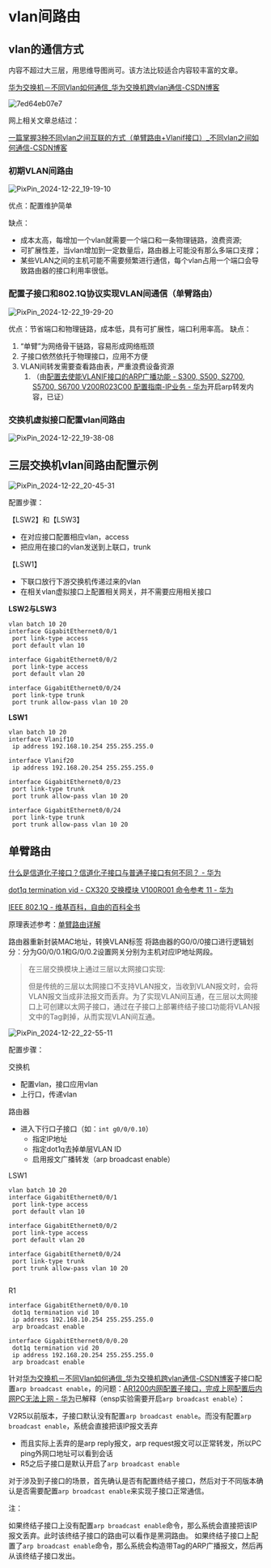 # vlan间路由

## vlan的通信方式

内容不超过大三层，用思维导图尚可。该方法比较适合内容较丰富的文章。

[华为交换机－不同Vlan如何通信_华为交换机跨vlan通信-CSDN博客](https://blog.csdn.net/qq_22160557/article/details/99641757)

![7ed64eb07e7](https://img.yonrd.com/i/2024/12/22/w4ei2j.jpeg)

网上相关文章总结过：

[一篇掌握3种不同vlan之间互联的方式（单臂路由+Vlanif接口）_不同vlan之间如何通信-CSDN博客](https://blog.csdn.net/2301_76170756/article/details/129725724)

### 初期VLAN间路由

![PixPin_2024-12-22_19-19-10](https://img.yonrd.com/i/2024/12/22/vrgvz4.png)

优点：配置维护简单

缺点：

* 成本太高，每增加一个vlan就需要一个端口和一条物理链路，浪费资源;
* 可扩展性差，当vlan增加到一定数量后，路由器上可能没有那么多端口支撑；
* 某些VLAN之间的主机可能不需要频繁进行通信，每个vlan占用一个端口会导致路由器的接口利用率很低。

### 配置子接口和802.1Q协议实现VLAN间通信（单臂路由）





![PixPin_2024-12-22_19-29-20](https://img.yonrd.com/i/2024/12/22/vwocqe.png)

优点：节省端口和物理链路，成本低，具有可扩展性，端口利用率高。
缺点：

1. “单臂”为网络骨干链路，容易形成网络瓶颈
2. 子接口依然依托于物理接口，应用不方便
3. VLAN间转发需要查看路由表，严重浪费设备资源 
   1. （由[配置去使能VLANIF接口的ARP广播功能 - S300, S500, S2700, S5700, S6700 V200R023C00 配置指南-IP业务 - 华为](https://support.huawei.com/enterprise/zh/doc/EDOC1100333458/cc6420e9)开启arp转发内容，已证）


### 交换机虚拟接口配置vlan间路由

![PixPin_2024-12-22_19-38-08](https://img.yonrd.com/i/2024/12/22/w1y01k.png)



## 三层交换机vlan间路由配置示例

![PixPin_2024-12-22_20-45-31](https://img.yonrd.com/i/2024/12/22/xue5lq.png)

配置步骤：

【LSW2】和【LSW3】

* 在对应接口配置相应vlan，access
* 把应用在接口的vlan发送到上联口，trunk

【LSW1】

* 下联口放行下游交换机传递过来的vlan
* 在相关vlan虚拟接口上配置相关网关，并不需要应用相关接口

**LSW2与LSW3**

```
vlan batch 10 20
interface GigabitEthernet0/0/1
 port link-type access
 port default vlan 10

interface GigabitEthernet0/0/2
 port link-type access
 port default vlan 20

interface GigabitEthernet0/0/24
 port link-type trunk
 port trunk allow-pass vlan 10 20
```

**LSW1**

```
vlan batch 10 20
interface Vlanif10
 ip address 192.168.10.254 255.255.255.0

interface Vlanif20
 ip address 192.168.20.254 255.255.255.0

interface GigabitEthernet0/0/23
 port link-type trunk
 port trunk allow-pass vlan 10 20

interface GigabitEthernet0/0/24
 port link-type trunk
 port trunk allow-pass vlan 10 20
```

## 单臂路由

[什么是信道化子接口？信道化子接口与普通子接口有何不同？ - 华为](https://info.support.huawei.com/info-finder/encyclopedia/zh/信道化子接口.html)

[dot1q termination vid - CX320 交换模块 V100R001 命令参考 11 - 华为](https://support.huawei.com/enterprise/zh/doc/EDOC1000128396/c51dda43)

[IEEE 802.1Q - 维基百科，自由的百科全书](https://zh.wikipedia.org/wiki/IEEE_802.1Q)

原理表述参考：[单臂路由详解](https://blog.csdn.net/weixin_45551608/article/details/114764211)

路由器重新封装MAC地址，转换VLAN标签
将路由器的G0/0/0接口进行逻辑划分：分为G0/0/0.1和G/0/0.2设置网关分别为主机对应IP地址网段。

> 在三层交换模块上通过三层以太网接口实现:
>
> 但是传统的三层以太网接口不支持VLAN报文，当收到VLAN报文时，会将VLAN报文当成非法报文而丢弃。为了实现VLAN间互通，在三层以太网接口上可创建以太网子接口，通过在子接口上部署终结子接口功能将VLAN报文中的Tag剥掉，从而实现VLAN间互通。

![PixPin_2024-12-22_22-55-11](https://img.yonrd.com/i/2024/12/22/11aoxuy.png)

配置步骤：

交换机

* 配置vlan，接口应用vlan
* 上行口，传递vlan

路由器

* 进入下行口子接口（如：`int g0/0/0.10`）
  * 指定IP地址
  * 指定dot1q去掉单层VLAN ID
  * 启用报文广播转发（arp broadcast enable）

LSW1

```
vlan batch 10 20
interface GigabitEthernet0/0/1
 port link-type access
 port default vlan 10

interface GigabitEthernet0/0/2
 port link-type access
 port default vlan 20
 
interface GigabitEthernet0/0/24
 port link-type trunk
 port trunk allow-pass vlan 10 20
 
```

R1

```
interface GigabitEthernet0/0/0.10
 dot1q termination vid 10
 ip address 192.168.10.254 255.255.255.0 
 arp broadcast enable

interface GigabitEthernet0/0/0.20
 dot1q termination vid 20
 ip address 192.168.20.254 255.255.255.0 
 arp broadcast enable
```



针对[华为交换机－不同Vlan如何通信_华为交换机跨vlan通信-CSDN博客](https://blog.csdn.net/qq_22160557/article/details/99641757)子接口配置`arp broadcast enable`，的问题：[AR1200内网配置子接口，完成上网配置后内网PC无法上网 - 华为](https://support.huawei.com/enterprise/zh/knowledge/EKB1000087032)已解释（ensp实验需要开启`arp broadcast enable`）：

V2R5以前版本，子接口默认没有配置`arp broadcast enable`。而没有配置`arp broadcast enable`，系统会直接把该IP报文丢弃

* 而且实际上丢弃的是arp reply报文，arp request报文可以正常转发，所以PC ping外网口地址可以看到会话
* R5之后子接口是默认开启了`arp broadcast enable`

对于涉及到子接口的场景，首先确认是否有配置终结子接口，然后对于不同版本确认是否需要配置`arp broadcast enable`来实现子接口正常通信。

注：

如果终结子接口上没有配置`arp broadcast enable`命令，那么系统会直接把该IP报文丢弃。此时该终结子接口的路由可以看作是黑洞路由。
如果终结子接口上配置了`arp broadcast enable`命令，那么系统会构造带Tag的ARP广播报文，然后再从该终结子接口发出。





